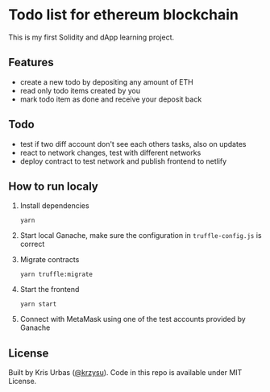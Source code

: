 # Todo list for ethereum blockchain

This is my first Solidity and dApp learning project.

## Features

- create a new todo by depositing any amount of ETH
- read only todo items created by you
- mark todo item as done and receive your deposit back

## Todo

- test if two diff account don't see each others tasks, also on updates
- react to network changes, test with different networks
- deploy contract to test network and publish frontend to netlify

## How to run localy

1. Install dependencies

   `yarn`

2. Start local Ganache, make sure the configuration in `truffle-config.js` is correct

3. Migrate contracts

   `yarn truffle:migrate`

4. Start the frontend

   `yarn start`

5. Connect with MetaMask using one of the test accounts provided by Ganache

## License

Built by Kris Urbas ([@krzysu](https://twitter.com/krzysu)).
Code in this repo is available under MIT License.
